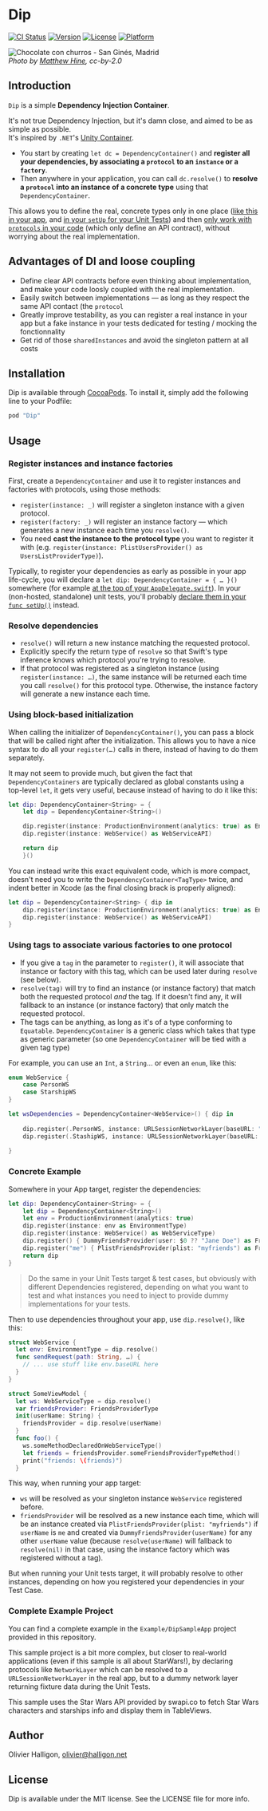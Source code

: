 # Dip

[![CI Status](http://img.shields.io/travis/AliSoftware/Dip.svg?style=flat)](https://travis-ci.org/AliSoftware/Dip)
[![Version](https://img.shields.io/cocoapods/v/Dip.svg?style=flat)](http://cocoapods.org/pods/Dip)
[![License](https://img.shields.io/cocoapods/l/Dip.svg?style=flat)](http://cocoapods.org/pods/Dip)
[![Platform](https://img.shields.io/cocoapods/p/Dip.svg?style=flat)](http://cocoapods.org/pods/Dip)

![Chocolate con churros - San Ginés, Madrid](https://upload.wikimedia.org/wikipedia/commons/thumb/1/15/Chocolate_con_churros_-_San_Ginés%2C_Madrid.jpg/160px-Chocolate_con_churros_-_San_Ginés%2C_Madrid.jpg)  
_Photo by [Matthew Hine](https://commons.wikimedia.org/wiki/File:Chocolate_con_churros_-_San_Ginés,_Madrid.jpg), cc-by-2.0_

## Introduction

`Dip` is a simple **Dependency Injection Container**.

It's not true Dependency Injection, but it's damn close, and aimed to be as simple as possible.  
It's inspired by `.NET`'s [Unity Container](https://msdn.microsoft.com/library/ff647202.aspx).

* You start by creating `let dc = DependencyContainer()` and **register all your dependencies, by associating a `protocol` to an `instance` or a `factory`**.
* Then anywhere in your application, you can call `dc.resolve()` to **resolve a `protocol` into an instance of a concrete type** using that `DependencyContainer`.

This allows you to define the real, concrete types only in one place ([like this in your app](https://github.com/AliSoftware/Dip/blob/master/Example/DipSampleApp/DependencyContainers.swift#L28-L33), and [in your `setUp` for your Unit Tests](https://github.com/AliSoftware/Dip/blob/master/Example/Tests/SWAPIWebServiceTests.swift#L36-L38)) and then [only work with `protocols` in your code](https://github.com/AliSoftware/Dip/blob/master/Example/DipSampleApp/Providers/SWAPIStarshipProvider.swift#L12) (which only define an API contract), without worrying about the real implementation.

## Advantages of DI and loose coupling

* Define clear API contracts before even thinking about implementation, and make your code loosly coupled with the real implementation.
* Easily switch between implementations — as long as they respect the same API contact (the `protocol`
* Greatly improve testability, as you can register a real instance in your app but a fake instance in your tests dedicated for testing / mocking the fonctionnality
* Get rid of those `sharedInstances` and avoid the singleton pattern at all costs

## Installation

Dip is available through [CocoaPods](http://cocoapods.org). To install
it, simply add the following line to your Podfile:

```ruby
pod "Dip"
```

## Usage

### Register instances and instance factories

First, create a `DependencyContainer` and use it to register instances and factories with protocols, using those methods:

* `register(instance: _)` will register a singleton instance with a given protocol.
* `register(factory: _)` will register an instance factory — which generates a new instance each time you `resolve()`.
* You need **cast the instance to the protocol type** you want to register it with (e.g. `register(instance: PlistUsersProvider() as UsersListProviderType)`).

Typically, to register your dependencies as early as possible in your app life-cycle, you will declare a `let dip: DependencyContainer = { … }()` somewhere (for example [at the top of your `AppDelegate.swift`](https://github.com/AliSoftware/Dip/blob/master/Example/DipSampleApp/AppDelegate.swift#L12-L21)).
 In your (non-hosted, standalone) unit tests, you'll probably [declare them in your `func setUp()`](https://github.com/AliSoftware/Dip/blob/master/Example/Tests/SWAPIWebServiceTests.swift#L36-L38) instead.

### Resolve dependencies

* `resolve()` will return a new instance matching the requested protocol.
* Explicitly specify the return type of `resolve` so that Swift's type inference knows which protocol you're trying to resolve.
* If that protocol was registered as a singleton instance (using `register(instance: …)`, the same instance will be returned each time you call `resolve()` for this protocol type. Otherwise, the instance factory will generate a new instance each time.

### Using block-based initialization

When calling the initializer of `DependencyContainer()`, you can pass a block that will be called right after the initialization. This allows you to have a nice syntax to do all your `register(…)` calls in there, instead of having to do them separately.

It may not seem to provide much, but given the fact that `DependencyContainers` are typically declared as global constants using a top-level `let`, it gets very useful, because instead of having to do it like this:

```swift
let dip: DependencyContainer<String> = {
    let dip = DependencyContainer<String>()

    dip.register(instance: ProductionEnvironment(analytics: true) as EnvironmentType)
    dip.register(instance: WebService() as WebServiceAPI)

    return dip
    }()
```

You can instead write this exact equivalent code, which is more compact, doesn't need you to write the `DependencyContainer<TagType>` twice, and indent better in Xcode (as the final closing brack is properly aligned):

```swift
let dip = DependencyContainer<String> { dip in
    dip.register(instance: ProductionEnvironment(analytics: true) as EnvironmentType)
    dip.register(instance: WebService() as WebServiceAPI)
}
```

### Using tags to associate various factories to one protocol

* If you give a `tag` in the parameter to `register()`, it will associate that instance or factory with this tag, which can be used later during `resolve` (see below).
* `resolve(tag)` will try to find an instance (or instance factory) that match both the requested protocol _and_ the tag. If it doesn't find any, it will fallback to an instance (or instance factory) that only match the requested protocol.
* The tags can be anything, as long as it's of a type conforming to `Equatable`. `DependencyContainer` is a generic class which takes that type as generic parameter (so one `DependencyContainer` will be tied with a given tag type)

For example, you can use an `Int`, a `String`… or even an `enum`, like this:

```swift
enum WebService {
    case PersonWS
    case StarshipWS
}

let wsDependencies = DependencyContainer<WebService>() { dip in
    
    dip.register(.PersonWS, instance: URLSessionNetworkLayer(baseURL: "http://prod.myapi.com/api/")! as NetworkLayer)
    dip.register(.StashipWS, instance: URLSessionNetworkLayer(baseURL: "http://dev.myapi.com/api/")! as NetworkLayer)
    
}
```


### Concrete Example

Somewhere in your App target, register the dependencies:

```swift
let dip: DependencyContainer<String> = {
    let dip = DependencyContainer<String>()
    let env = ProductionEnvironment(analytics: true)
    dip.register(instance: env as EnvironmentType)
    dip.register(instance: WebService() as WebServiceType)
    dip.register() { DummyFriendsProvider(user: $0 ?? "Jane Doe") as FriendsProviderType }
    dip.register("me") { PlistFriendsProvider(plist: "myfriends") as FriendsProviderType }
    return dip
}
```

> Do the same in your Unit Tests target & test cases, but obviously with different Dependencies registered, depending on what you want to test and what instances you need to inject to provide dummy implementations for your tests.


Then to use dependencies throughout your app, use `dip.resolve()`, like this:

```swift
struct WebService {
  let env: EnvironmentType = dip.resolve()
  func sendRequest(path: String, …) {
    // ... use stuff like env.baseURL here
  }
}

struct SomeViewModel {
  let ws: WebServiceType = dip.resolve()
  var friendsProvider: FriendsProviderType
  init(userName: String) {
    friendsProvider = dip.resolve(userName)
  }
  func foo() {
    ws.someMethodDeclaredOnWebServiceType()
    let friends = friendsProvider.someFriendsProviderTypeMethod()
    print("friends: \(friends)")
  }
```

This way, when running your app target:

* `ws` will be resolved as your singleton instance `WebService` registered before.
* `friendsProvider` will be resolved as a new instance each time, which will be an instance created via `PlistFriendsProvider(plist: "myfriends")` if `userName` is `me` and created via `DummyFriendsProvider(userName)` for any other `userName` value (because `resolve(userName)` will fallback to `resolve(nil)` in that case, using the instance factory which was registered without a tag).

But when running your Unit tests target, it will probably resolve to other instances, depending on how you registered your dependencies in your Test Case.

### Complete Example Project

You can find a complete example in the `Example/DipSampleApp` project provided in this repository.

This sample project is a bit more complex, but closer to real-world applications (even if this sample is all about StarWars!),
by declaring protocols like `NetworkLayer` which can be resolved to a `URLSessionNetworkLayer` in the real app, but to a dummy
network layer returning fixture data during the Unit Tests.

This sample uses the Star Wars API provided by swapi.co to fetch Star Wars characters and starships info and display them in TableViews.


## Author

Olivier Halligon, olivier@halligon.net

## License

Dip is available under the MIT license. See the LICENSE file for more info.
